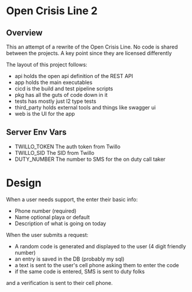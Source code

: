 # Open Crisis Line 2

## Overview
This an attempt of a rewrite of the Open Crisis Line. 
No code is shared between the projects.  A key point since they are licensed differently

The layout of this project follows:
- api holds the open api definition of the REST API
- app holds the main executables
- cicd is the build and test pipeline scripts
- pkg has all the guts of code down in it
- tests has mostly just l2 type tests
- third_party holds external tools and things like swagger ui
- web is the UI for the app


## Server Env Vars
- TWILLO_TOKEN  The auth token from Twillo
- TWILLO_SID The SID from Twillo
- DUTY_NUMBER  The number to SMS for the on duty call taker




# Design
When a user needs support, the enter their basic info:
- Phone number (required)
- Name optional playa or default
- Description of what is going on today

When the user submits a request:
 - A random code is generated and displayed to the user (4 digit friendly number)
 - an entry is saved in the DB (probably my sql)
 - a text is sent to the user's cell phone asking them to enter the code
 - if the same code is entered, SMS is sent to duty folks
 
 
 
and a verification is sent to their cell phone.